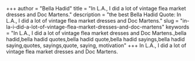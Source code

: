 +++
author = "Bella Hadid"
title = "In L.A., I did a lot of vintage flea market dresses and Doc Martens."
description = "the best Bella Hadid Quote: In L.A., I did a lot of vintage flea market dresses and Doc Martens."
slug = "in-la-i-did-a-lot-of-vintage-flea-market-dresses-and-doc-martens"
keywords = "In L.A., I did a lot of vintage flea market dresses and Doc Martens.,bella hadid,bella hadid quotes,bella hadid quote,bella hadid sayings,bella hadid saying,quotes, sayings,quote, saying, motivation"
+++
In L.A., I did a lot of vintage flea market dresses and Doc Martens.
